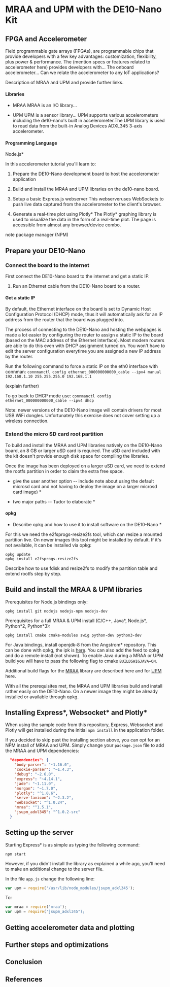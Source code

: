 # MRAA and UPM with the DE10-Nano Kit

## FPGA and Accelerometer
[//]: # (This syntax works like a comment, and won't appear in any output.)

Field programmable gate arrays (FPGAs), are programmable chips that provide developers with a few key advantages: customization, flexibility, plus power & performance. The (mention specs or features related to accelerometer here) provides developers with... The onboard accelerometer... Can we relate the accelerometer to any IoT applications?

Description of MRAA and UPM and provide further links.

#### Libraries

* MRAA
MRAA is an I/O library... 

* UPM
UPM is a sensor library... UPM supports various accelerometers including the de10-nano's built in accelerometer.The UPM library is used to read data from the built-in Analog Devices ADXL345 3-axis accelerometer.

#### Programming Language
Node.js\*

In this accelerometer tutorial you'll learn to:

1. Prepare the DE10-Nano development board to host the accelerometer application

1. Build and install the MRAA and UPM libraries on the de10-nano board.

1. Setup a basic Express.js webserver
This webserveruses WebSockets to push live data captured from the accelerometer to the client's browser.

1. Generate a real-time plot using Plotly\*
The Plotly\* graphing library is used to visualize the data in the form of a real-time plot. The page is accessible from almost any browser/device combo.

note package manager (NPM)

## Prepare your DE10-Nano
### Connect the board to the internet

First connect the DE10-Nano board to the internet and get a static IP. 

1. Run an Ethernet cable from the DE10-Nano board to a router. 

#### Get a static IP
By default, the Ethernet interface on the board is set to Dynamic Host Configuration Protocol (DHCP) mode, thus it will automatically ask for an IP address from the router that the board was plugged into.

The process of connecting to the DE10-Nano and hosting the webpages is made a lot easier by configuring the router to assign a static IP to the board (based on the MAC address of the Ethernet interface). Most modern routers are able to do this even with DHCP assignment turned on. You won't have to edit the server configuration everytime you are assigned a new IP address by the router. 

Run the following command to force a static IP on the eth0 interface with connman:
`connmanctl config ethernet_000000000000_cable --ipv4 manual 192.168.1.10 255.255.255.0 192.168.1.1`

(explain further)

To go back to DHCP mode use:
`connmanctl config ethernet_000000000000_cable --ipv4 dhcp`

Note: newer versions of the DE10-Nano image will contain drivers for most USB WiFi dongles. Unfortunately this exercise does not cover setting up a wireless connection.

### Extend the micro SD card root partition

To build and install the MRAA and UPM libraries natively on the DE10-Nano board, an 8 GB or larger uSD card is required. The uSD card included with the kit doesn't provide enough disk space for compiling the libraries.

Once the image has been deployed on a larger uSD card, we need to extend the rootfs partition in order to claim the extra free space.

* give the user another option -- include note about using the default microsd card and not having to deploy the image on a larger microsd card image) *

* two major paths -- Tudor to elaborate *

#### opkg
* Describe opkg and how to use it to install software on the DE10-Nano *

For this we need the e2fsprogs-resize2fs tool, which can resize a mounted partition live. On newer images this tool might be installed by default.
If it's not available, it can be installed via opkg:
```
opkg update
opkg install e2fsprogs-resize2fs
````

Describe how to use fdisk and resize2fs to modify the partition table and extend rootfs step by step.

## Build and install the MRAA & UPM libraries

Prerequisites for Node.js bindings only:
```
opkg install git nodejs nodejs-npm nodejs-dev
```

Prerequisites for a full MRAA & UPM install (C/C++, Java\*, Node.js\*, Python\*2, Python\*3):
```
opkg install cmake cmake-modules swig python-dev python3-dev
```

For Java bindings, install openjdk-8 from the Angstrom\* repository. This can be done with opkg, the ipk is
[here](http://feeds.angstrom-distribution.org/feeds/v2015.12/ipk/glibc/armv7at2hf-vfp-neon/base/openjdk-8_72b05-r0.0_armv7at2hf-vfp-neon.ipk).
You can also add the feed to opkg and do a remote install (not shown).
To enable Java during a MRAA or UPM build you will have to pass the following flag to cmake `BUILDSWIGJAVA=ON`.

Additional build flags for the [MRAA](https://github.com/intel-iot-devkit/mraa/blob/master/docs/building.md)
library are described here and for [UPM](https://github.com/intel-iot-devkit/upm/blob/master/docs/building.md) here.

With all the prerequisites met, the MRAA and UPM libraries build and install rather easily on the DE10-Nano.
On a newer image they might be already installed or available through opkg.

## Installing Express\*, Websocket\* and Plotly\*

When using the sample code from this repository, Express, Websocket and Plotly will get installed during the initial
`npm install` in the application folder.

If you decided to skip past the installing section above, you can opt for an NPM install of MRAA and UPM.
Simply change your `package.json` file to add the MRAA and UPM dependencies:

```json
  "dependencies": {
    "body-parser": "~1.16.0",
    "cookie-parser": "~1.4.3",
    "debug": "~2.6.0",
    "express": "~4.14.1",
    "jade": "~1.11.0",
    "morgan": "~1.7.0",
    "plotly": "^1.0.6",
    "serve-favicon": "~2.3.2",
    "websocket": "^1.0.24",
    "mraa": "^1.5.1",
    "jsupm_adxl345": "^1.0.2-src"
  }
```

## Setting up the server

Starting Express\* is as simple as typing the following command:
```
npm start
```

However, if you didn't install the library as explained a while ago, you'll need to make an additional
change to the server file.

In the file `app.js` change the following line:
```js
var upm = require('/usr/lib/node_modules/jsupm_adxl345');
```
To:
```js
var mraa = require('mraa');
var upm = require('jsupm_adxl345");
```

## Getting accelerometer data and plotting

## Further steps and optimizations

## Conclusion

## References
